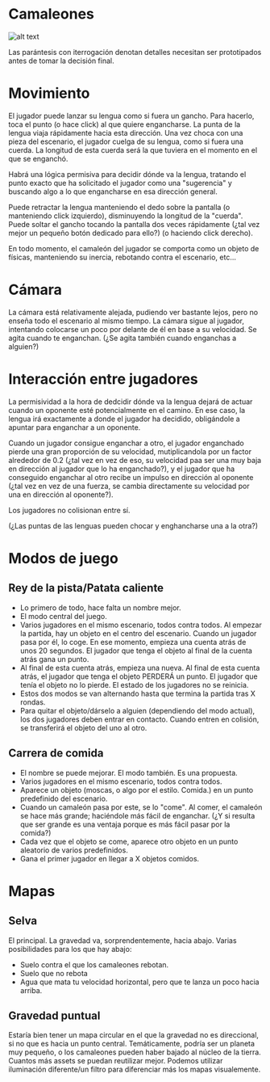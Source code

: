 
# Camaleones
![alt text](https://i.redd.it/rdzla6wc32z01.jpg)

Las parántesis con iterrogación denotan detalles necesitan ser prototipados antes de tomar la decisión final.

# Movimiento
El jugador puede lanzar su lengua como si fuera un gancho. Para hacerlo, toca el punto (o hace click) al que quiere engancharse. La punta de la lengua viaja rápidamente hacia esta dirección. Una vez choca con una pieza del escenario, el jugador cuelga de su lengua, como si fuera una cuerda. La longitud de esta cuerda será la que tuviera en el momento en el que se enganchó.

Habrá una lógica permisiva para decidir dónde va la lengua, tratando el punto exacto que ha solicitado el jugador como una "sugerencia" y buscando algo a lo que engancharse en esa dirección general. 

Puede retractar la lengua manteniendo el dedo sobre la pantalla (o manteniendo click izquierdo), disminuyendo la longitud de la "cuerda".
Puede soltar el gancho tocando la pantalla dos veces rápidamente (¿tal vez mejor un pequeño botón dedicado para ello?) (o haciendo click derecho).

En todo momento, el camaleón del jugador se comporta como un objeto de físicas, manteniendo su inercia, rebotando contra el escenario, etc...

# Cámara
La cámara está relativamente alejada, pudiendo ver bastante lejos, pero no enseña todo el escenario al mismo tiempo.
La cámara sigue al jugador, intentando colocarse un poco por delante de él en base a su velocidad.
Se agita cuando te enganchan. (¿Se agita también cuando enganchas a alguien?)

# Interacción entre jugadores
La permisividad a la hora de dedcidir dónde va la lengua dejará de actuar cuando un oponente esté potencialmente en el camino. En ese caso, la lengua irá exactamente a donde el jugador ha decidido, obligándole a apuntar para enganchar a un oponente.

Cuando un jugador consigue enganchar a otro, el jugador enganchado pierde una gran proporción de su velocidad, mutiplicandola por un factor alrededor de 0.2 (¿tal vez en vez de eso, su velocidad paa ser una muy baja en dirección al jugador que lo ha enganchado?), y el jugador que ha conseguido enganchar al otro recibe un impulso en dirección al oponente (¿tal vez en vez de una fuerza, se cambia directamente su velocidad por una en dirección al oponente?).

Los jugadores no colisionan entre sí. 

(¿Las puntas de las lenguas pueden chocar y enghancharse una a la otra?)

# Modos de juego
## Rey de la pista/Patata caliente
- Lo primero de todo, hace falta un nombre mejor.
- El modo central del juego.
- Varios jugadores en el mismo escenario, todos contra todos. Al empezar la partida, hay un objeto en el centro del escenario. Cuando un jugador pasa por él, lo coge. En ese momento, empieza una cuenta atrás de unos 20 segundos. El jugador que tenga el objeto al final de la cuenta atrás gana un punto.
- Al final de esta cuenta atrás, empieza una nueva. Al final de esta cuenta atrás, el jugador que tenga el objeto PERDERÁ un punto. El jugador que tenía el objeto no lo pierde. El estado de los jugadores no se reinicia.
- Estos dos modos se van alternando hasta que termina la partida tras X rondas.
- Para quitar el objeto/dárselo a alguien (dependiendo del modo actual), los dos jugadores deben entrar en contacto. Cuando entren en colisión, se transferirá el objeto del uno al otro.

## Carrera de comida
- El nombre se puede mejorar. El modo también. Es una propuesta.
- Varios jugadores en el mismo escenario, todos contra todos. 
- Aparece un objeto (moscas, o algo por el estilo. Comida.) en un punto predefinido del escenario.
- Cuando un camaleón pasa por este, se lo "come". Al comer, el camaleón se hace más grande; haciéndole más fácil de enganchar. (¿Y si resulta que ser grande es una ventaja porque es más fácil pasar por la comida?)
- Cada vez que el objeto se come, aparece otro objeto en un punto aleatorio de varios predefinidos.
- Gana el primer jugador en llegar a X objetos comidos.

# Mapas
## Selva
El principal. La gravedad va, sorprendentemente, hacia abajo.
Varias posibilidades para los que hay abajo: 
- Suelo contra el que los camaleones rebotan.
- Suelo que no rebota
- Agua que mata tu velocidad horizontal, pero que te lanza un poco hacia arriba.

## Gravedad puntual
Estaría bien tener un mapa circular en el que la gravedad no es direccional, si no que es hacia un punto central.
Temáticamente, podría ser un planeta muy pequeño, o los camaleones pueden haber bajado al núcleo de la tierra. Cuantos más assets se puedan reutilizar mejor. Podemos utilizar iluminación diferente/un filtro para diferenciar más los mapas visualemente.

